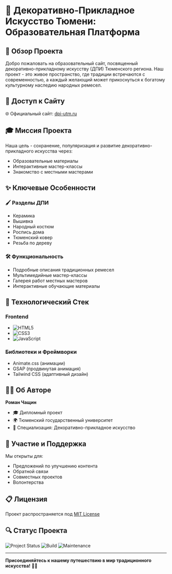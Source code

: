 # 🎨 Декоративно-Прикладное Искусство Тюмени: Образовательная Платформа

## 🌟 Обзор Проекта

Добро пожаловать на образовательный сайт, посвященный декоративно-прикладному искусству (ДПИ) Тюменского региона. Наш проект - это живое пространство, где традиции встречаются с современностью, а каждый желающий может прикоснуться к богатому культурному наследию народных ремесел.

## 🔗 Доступ к Сайту

🌐 Официальный сайт: [dpi-utm.ru](http://dpi-utm.ru)

## 🎓 Миссия Проекта

Наша цель - сохранение, популяризация и развитие декоративно-прикладного искусства через:
- Образовательные материалы
- Интерактивные мастер-классы
- Знакомство с местными мастерами

## ✨ Ключевые Особенности

### 🖌 Разделы ДПИ
- Керамика
- Вышивка
- Народный костюм
- Роспись дома
- Тюменский ковер
- Резьба по дереву

### 🛠 Функциональность
- Подробные описания традиционных ремесел
- Мультимедийные мастер-классы
- Галерея работ местных мастеров
- Интерактивные обучающие материалы

## 🚀 Технологический Стек

### Frontend
- ![HTML5](https://img.shields.io/badge/HTML5-E34F26?style=for-the-badge&logo=html5&logoColor=white)
- ![CSS3](https://img.shields.io/badge/CSS3-1572B6?style=for-the-badge&logo=css3&logoColor=white)
- ![JavaScript](https://img.shields.io/badge/JavaScript-F7DF1E?style=for-the-badge&logo=javascript&logoColor=black)

### Библиотеки и Фреймворки
- Animate.css (анимации)
- GSAP (продвинутая анимация)
- Tailwind CSS (адаптивный дизайн)

## 👨‍💻 Об Авторе

**Роман Чащин**
- 🎓 Дипломный проект
- 🌍 Тюменский государственный университет
- 📍 Специализация: Декоративно-прикладное искусство

## 🤝 Участие и Поддержка

Мы открыты для:
- Предложений по улучшению контента
- Обратной связи
- Совместных проектов
- Волонтерства

## 📋 Лицензия

Проект распространяется под [MIT License](LICENSE)

## 🔍 Статус Проекта

![Project Status](https://img.shields.io/badge/status-active-brightgreen)
![Build](https://img.shields.io/badge/build-passing-brightgreen)
![Maintenance](https://img.shields.io/badge/maintained-yes-blue)

---

**Присоединяйтесь к нашему путешествию в мир традиционного искусства!** 🎨✨
